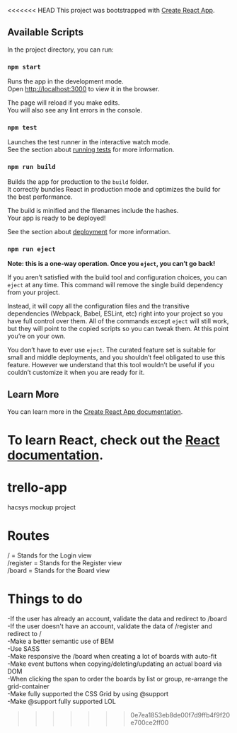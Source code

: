 <<<<<<< HEAD
This project was bootstrapped with [Create React App](https://github.com/facebook/create-react-app).

## Available Scripts

In the project directory, you can run:

### `npm start`

Runs the app in the development mode.<br>
Open [http://localhost:3000](http://localhost:3000) to view it in the browser.

The page will reload if you make edits.<br>
You will also see any lint errors in the console.

### `npm test`

Launches the test runner in the interactive watch mode.<br>
See the section about [running tests](https://facebook.github.io/create-react-app/docs/running-tests) for more information.

### `npm run build`

Builds the app for production to the `build` folder.<br>
It correctly bundles React in production mode and optimizes the build for the best performance.

The build is minified and the filenames include the hashes.<br>
Your app is ready to be deployed!

See the section about [deployment](https://facebook.github.io/create-react-app/docs/deployment) for more information.

### `npm run eject`

**Note: this is a one-way operation. Once you `eject`, you can’t go back!**

If you aren’t satisfied with the build tool and configuration choices, you can `eject` at any time. This command will remove the single build dependency from your project.

Instead, it will copy all the configuration files and the transitive dependencies (Webpack, Babel, ESLint, etc) right into your project so you have full control over them. All of the commands except `eject` will still work, but they will point to the copied scripts so you can tweak them. At this point you’re on your own.

You don’t have to ever use `eject`. The curated feature set is suitable for small and middle deployments, and you shouldn’t feel obligated to use this feature. However we understand that this tool wouldn’t be useful if you couldn’t customize it when you are ready for it.

## Learn More

You can learn more in the [Create React App documentation](https://facebook.github.io/create-react-app/docs/getting-started).

To learn React, check out the [React documentation](https://reactjs.org/).
=======
# trello-app
hacsys mockup project

# Routes
/ = Stands for the Login view<br/>
/register = Stands for the Register view<br/>
/board = Stands for the Board view<br/>

# Things to do
-If the user has already an account, validate the data and redirect to /board <br/>
-If the user doesn't have an account, validate the data of /register and redirect to / <br/>
-Make a better semantic use of BEM <br/>
-Use SASS <br/>
-Make responsive the /board when creating a lot of boards with auto-fit <br/>
-Make event buttons when copying/deleting/updating an actual board via DOM <br/>
-When clicking the span to order the boards by list or group, re-arrange the grid-container <br/>
-Make fully supported the CSS Grid by using @support <br/>
-Make @support fully supported LOL <br/>
>>>>>>> 0e7ea1853eb8de00f7d9ffb4f9f20e700ce2ff00
